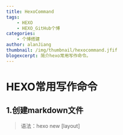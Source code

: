 ```yaml
---
title: HexoCommand
tags:
    - HEXO
    - HEXO_GitHub个博
categories:
    - 个博搭建
author: alanJiang
thumbnail: /img/thumbnail/hexocommand.jfif
blogexcerpt: 简介hexo常用写作命令。
---
```


# HEXO常用写作命令
## 1.创建markdown文件
>   语法：hexo new [layout] <title>
>   参解：
>   - hexo:hexo命令
>   - new:创建
>   - layout:布局,Hexo 有三种默认布局：post、page 和 draft，默认post布局

布局名称|路径
:---|:--
post|source/_posts
page|source
draft|source/_drafts

## 2.模版（Scaffold）
在新建文章时，Hexo 会根据 scaffolds 文件夹内相对应的文件来建立文件
例：
> $ hexo new photo "MyHexoWord"

在执行这行指令时，Hexo 会尝试在 scaffolds 文件夹中寻找 photo.md，并根据其内容建立文章，以下是您可以在模版中使用的变量

变量|描述
:---|:--
layout|布局
title|标题
date|文件建立日期
